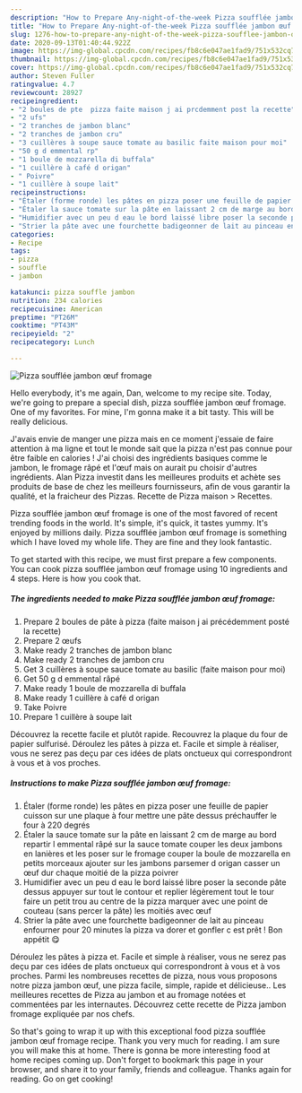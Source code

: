 ```yaml
---
description: "How to Prepare Any-night-of-the-week Pizza soufflée jambon œuf fromage"
title: "How to Prepare Any-night-of-the-week Pizza soufflée jambon œuf fromage"
slug: 1276-how-to-prepare-any-night-of-the-week-pizza-soufflee-jambon-ouf-fromage
date: 2020-09-13T01:40:44.922Z
image: https://img-global.cpcdn.com/recipes/fb8c6e047ae1fad9/751x532cq70/pizza-soufflee-jambon-oeuf-fromage-photo-principale-de-la-recette.jpg
thumbnail: https://img-global.cpcdn.com/recipes/fb8c6e047ae1fad9/751x532cq70/pizza-soufflee-jambon-oeuf-fromage-photo-principale-de-la-recette.jpg
cover: https://img-global.cpcdn.com/recipes/fb8c6e047ae1fad9/751x532cq70/pizza-soufflee-jambon-oeuf-fromage-photo-principale-de-la-recette.jpg
author: Steven Fuller
ratingvalue: 4.7
reviewcount: 28927
recipeingredient:
- "2 boules de pte  pizza faite maison j ai prcdemment post la recette"
- "2 ufs"
- "2 tranches de jambon blanc"
- "2 tranches de jambon cru"
- "3 cuillères à soupe sauce tomate au basilic faite maison pour moi"
- "50 g d emmental rp"
- "1 boule de mozzarella di buffala"
- "1 cuillère à café d origan"
- " Poivre"
- "1 cuillère à soupe lait"
recipeinstructions:
- "Étaler (forme ronde) les pâtes en pizza poser une feuille de papier cuisson sur une plaque à four mettre une pâte dessus préchauffer le four à 220 degrés"
- "Étaler la sauce tomate sur la pâte en laissant 2 cm de marge au bord repartir l emmental râpé sur la sauce tomate couper les deux jambons en lanières et les poser sur le fromage couper la boule de mozzarella en petits morceaux ajouter sur les jambons parsemer d origan casser un œuf dur chaque moitié de la pizza poivrer"
- "Humidifier avec un peu d eau le bord laissé libre poser la seconde pâte dessus appuyer sur tout le contour et replier légèrement tout le tour faire un petit trou au centre de la pizza marquer avec une point de couteau (sans percer la pâte) les moitiés avec œuf"
- "Strier la pâte avec une fourchette badigeonner de lait au pinceau enfourner pour 20 minutes la pizza va dorer et gonfler c est prêt ! Bon appétit 😋"
categories:
- Recipe
tags:
- pizza
- souffle
- jambon

katakunci: pizza souffle jambon 
nutrition: 234 calories
recipecuisine: American
preptime: "PT26M"
cooktime: "PT43M"
recipeyield: "2"
recipecategory: Lunch

---
```



![Pizza soufflée jambon œuf fromage](https://img-global.cpcdn.com/recipes/fb8c6e047ae1fad9/751x532cq70/pizza-soufflee-jambon-oeuf-fromage-photo-principale-de-la-recette.jpg)

Hello everybody, it's me again, Dan, welcome to my recipe site. Today, we're going to prepare a special dish, pizza soufflée jambon œuf fromage. One of my favorites. For mine, I'm gonna make it a bit tasty. This will be really delicious.

J&#39;avais envie de manger une pizza mais en ce moment j&#39;essaie de faire attention à ma ligne et tout le monde sait que la pizza n&#39;est pas connue pour être faible en calories ! J&#39;ai choisi des ingrédients basiques comme le jambon, le fromage râpé et l&#39;œuf mais on aurait pu choisir d&#39;autres ingrédients. Alan Pizza investit dans les meilleures produits et achète ses produits de base de chez les meilleurs fournisseurs, afin de vous garantir la qualité, et la fraicheur des Pizzas. Recette de Pizza maison &gt; Recettes.

Pizza soufflée jambon œuf fromage is one of the most favored of recent trending foods in the world. It's simple, it's quick, it tastes yummy. It's enjoyed by millions daily. Pizza soufflée jambon œuf fromage is something which I have loved my whole life. They are fine and they look fantastic.


To get started with this recipe, we must first prepare a few components. You can cook pizza soufflée jambon œuf fromage using 10 ingredients and 4 steps. Here is how you cook that.

<!--inarticleads1-->

##### The ingredients needed to make Pizza soufflée jambon œuf fromage:

1. Prepare 2 boules de pâte à pizza (faite maison j ai précédemment posté la recette)
1. Prepare 2 œufs
1. Make ready 2 tranches de jambon blanc
1. Make ready 2 tranches de jambon cru
1. Get 3 cuillères à soupe sauce tomate au basilic (faite maison pour moi)
1. Get 50 g d emmental râpé
1. Make ready 1 boule de mozzarella di buffala
1. Make ready 1 cuillère à café d origan
1. Take  Poivre
1. Prepare 1 cuillère à soupe lait


Découvrez la recette facile et plutôt rapide. Recouvrez la plaque du four de papier sulfurisé. Déroulez les pâtes à pizza et. Facile et simple à réaliser, vous ne serez pas deçu par ces idées de plats onctueux qui correspondront à vous et à vos proches. 

<!--inarticleads2-->

##### Instructions to make Pizza soufflée jambon œuf fromage:

1. Étaler (forme ronde) les pâtes en pizza poser une feuille de papier cuisson sur une plaque à four mettre une pâte dessus préchauffer le four à 220 degrés
1. Étaler la sauce tomate sur la pâte en laissant 2 cm de marge au bord repartir l emmental râpé sur la sauce tomate couper les deux jambons en lanières et les poser sur le fromage couper la boule de mozzarella en petits morceaux ajouter sur les jambons parsemer d origan casser un œuf dur chaque moitié de la pizza poivrer
1. Humidifier avec un peu d eau le bord laissé libre poser la seconde pâte dessus appuyer sur tout le contour et replier légèrement tout le tour faire un petit trou au centre de la pizza marquer avec une point de couteau (sans percer la pâte) les moitiés avec œuf
1. Strier la pâte avec une fourchette badigeonner de lait au pinceau enfourner pour 20 minutes la pizza va dorer et gonfler c est prêt ! Bon appétit 😋


Déroulez les pâtes à pizza et. Facile et simple à réaliser, vous ne serez pas deçu par ces idées de plats onctueux qui correspondront à vous et à vos proches. Parmi les nombreuses recettes de pizza, nous vous proposons notre pizza jambon œuf, une pizza facile, simple, rapide et délicieuse.. Les meilleures recettes de Pizza au jambon et au fromage notées et commentées par les internautes. Découvrez cette recette de Pizza jambon fromage expliquée par nos chefs. 

So that's going to wrap it up with this exceptional food pizza soufflée jambon œuf fromage recipe. Thank you very much for reading. I am sure you will make this at home. There is gonna be more interesting food at home recipes coming up. Don't forget to bookmark this page in your browser, and share it to your family, friends and colleague. Thanks again for reading. Go on get cooking!
